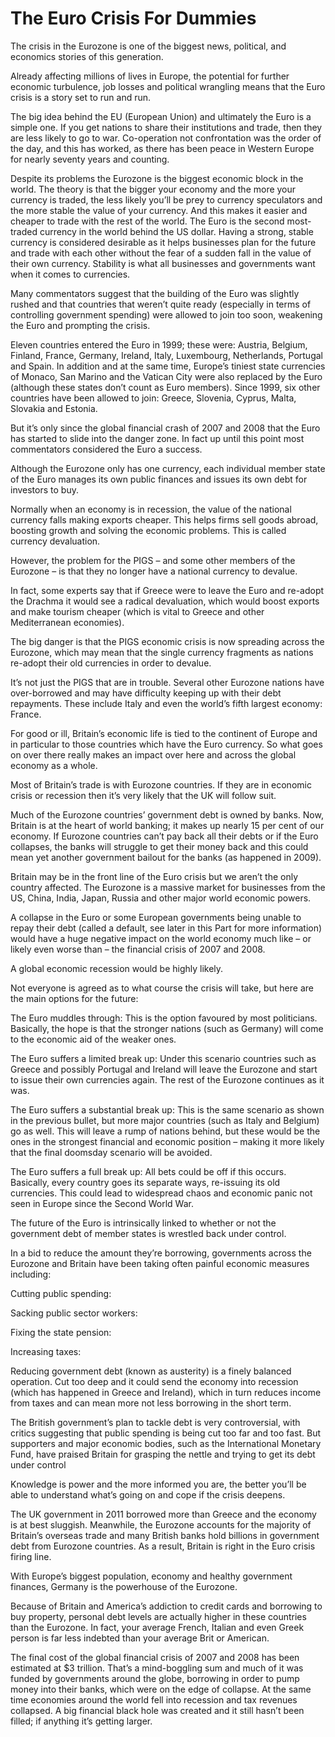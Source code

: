 The Euro Crisis For Dummies
===========================
The crisis in the Eurozone is one of the biggest news, political, and economics
stories of this generation.


Already affecting millions of lives in Europe, the potential for further
economic turbulence, job losses and political wrangling means that the Euro
crisis is a story set to run and run.


The big idea behind the EU (European Union) and ultimately the Euro is a simple
one. If you get nations to share their institutions and trade, then they are
less likely to go to war. Co-operation not confrontation was the order of the
day, and this has worked, as there has been peace in Western Europe for nearly
seventy years and counting.


Despite its problems the Eurozone is the biggest economic block in the world.
The theory is that the bigger your economy and the more your currency is traded,
the less likely you’ll be prey to currency speculators and the more stable the
value of your currency. And this makes it easier and cheaper to trade with the
rest of the world. The Euro is the second most-traded currency in the world
behind the US dollar. Having a strong, stable currency is considered desirable
as it helps businesses plan for the future and trade with each other without the
fear of a sudden fall in the value of their own currency. Stability is what all
businesses and governments want when it comes to currencies.


Many commentators suggest that the building of the Euro was slightly rushed and
that countries that weren’t quite ready (especially in terms of controlling
government spending) were allowed to join too soon, weakening the Euro and
prompting the crisis.


Eleven countries entered the Euro in 1999; these were: Austria, Belgium,
Finland, France, Germany, Ireland, Italy, Luxembourg, Netherlands, Portugal and
Spain. In addition and at the same time, Europe’s tiniest state currencies of
Monaco, San Marino and the Vatican City were also replaced by the Euro (although
these states don’t count as Euro members). Since 1999, six other countries have
been allowed to join: Greece, Slovenia, Cyprus, Malta, Slovakia and Estonia.


But it’s only since the global financial crash of 2007 and 2008 that the Euro
has started to slide into the danger zone. In fact up until this point most
commentators considered the Euro a success.


Although the Eurozone only has one currency, each individual member state of the
Euro manages its own public finances and issues its own debt for investors to
buy.


Normally when an economy is in recession, the value of the national currency
falls making exports cheaper. This helps firms sell goods abroad, boosting
growth and solving the economic problems. This is called currency devaluation.


However, the problem for the PIGS – and some other members of the Eurozone – is
that they no longer have a national currency to devalue.


In fact, some experts say that if Greece were to leave the Euro and re-adopt the
Drachma it would see a radical devaluation, which would boost exports and make
tourism cheaper (which is vital to Greece and other Mediterranean economies).


The big danger is that the PIGS economic crisis is now spreading across the
Eurozone, which may mean that the single currency fragments as nations re-adopt
their old currencies in order to devalue.


It’s not just the PIGS that are in trouble. Several other Eurozone nations have
over-borrowed and may have difficulty keeping up with their debt repayments.
These include Italy and even the world’s fifth largest economy: France.


For good or ill, Britain’s economic life is tied to the continent of Europe and
in particular to those countries which have the Euro currency. So what goes on
over there really makes an impact over here and across the global economy as a
whole.


Most of Britain’s trade is with Eurozone countries. If they are in economic
crisis or recession then it’s very likely that the UK will follow suit.


Much of the Eurozone countries’ government debt is owned by banks. Now, Britain
is at the heart of world banking; it makes up nearly 15 per cent of our economy.
If Eurozone countries can’t pay back all their debts or if the Euro collapses,
the banks will struggle to get their money back and this could mean yet another
government bailout for the banks (as happened in 2009).


Britain may be in the front line of the Euro crisis but we aren’t the only
country affected. The Eurozone is a massive market for businesses from the US,
China, India, Japan, Russia and other major world economic powers.


A collapse in the Euro or some European governments being unable to repay their
debt (called a default, see later in this Part for more information) would have
a huge negative impact on the world economy much like – or likely even worse
than – the financial crisis of 2007 and 2008.


A global economic recession would be highly likely.


Not everyone is agreed as to what course the crisis will take, but here are the
main options for the future:


The Euro muddles through: This is the option favoured by most politicians.
Basically, the hope is that the stronger nations (such as Germany) will come to
the economic aid of the weaker ones.


The Euro suffers a limited break up: Under this scenario countries such as
Greece and possibly Portugal and Ireland will leave the Eurozone and start to
issue their own currencies again. The rest of the Eurozone continues as it was.


The Euro suffers a substantial break up: This is the same scenario as shown in
the previous bullet, but more major countries (such as Italy and Belgium) go as
well. This will leave a rump of nations behind, but these would be the ones in
the strongest financial and economic position – making it more likely that the
final doomsday scenario will be avoided.


The Euro suffers a full break up: All bets could be off if this occurs.
Basically, every country goes its separate ways, re-issuing its old currencies.
This could lead to widespread chaos and economic panic not seen in Europe since
the Second World War.


The future of the Euro is intrinsically linked to whether or not the government
debt of member states is wrestled back under control.


In a bid to reduce the amount they’re borrowing, governments across the Eurozone
and Britain have been taking often painful economic measures including:


Cutting public spending:


Sacking public sector workers:


Fixing the state pension:


Increasing taxes:


Reducing government debt (known as austerity) is a finely balanced operation.
Cut too deep and it could send the economy into recession (which has happened in
Greece and Ireland), which in turn reduces income from taxes and can mean more
not less borrowing in the short term.


The British government’s plan to tackle debt is very controversial, with critics
suggesting that public spending is being cut too far and too fast. But
supporters and major economic bodies, such as the International Monetary Fund,
have praised Britain for grasping the nettle and trying to get its debt under
control


Knowledge is power and the more informed you are, the better you’ll be able to
understand what’s going on and cope if the crisis deepens.


The UK government in 2011 borrowed more than Greece and the economy is at best
sluggish. Meanwhile, the Eurozone accounts for the majority of Britain’s
overseas trade and many British banks hold billions in government debt from
Eurozone countries. As a result, Britain is right in the Euro crisis firing
line.


With Europe’s biggest population, economy and healthy government finances,
Germany is the powerhouse of the Eurozone.


Because of Britain and America’s addiction to credit cards and borrowing to buy
property, personal debt levels are actually higher in these countries than the
Eurozone. In fact, your average French, Italian and even Greek person is far
less indebted than your average Brit or American.


The final cost of the global financial crisis of 2007 and 2008 has been
estimated at $3 trillion. That’s a mind-boggling sum and much of it was funded
by governments around the globe, borrowing in order to pump money into their
banks, which were on the edge of collapse. At the same time economies around the
world fell into recession and tax revenues collapsed. A big financial black hole
was created and it still hasn’t been filled; if anything it’s getting larger.

